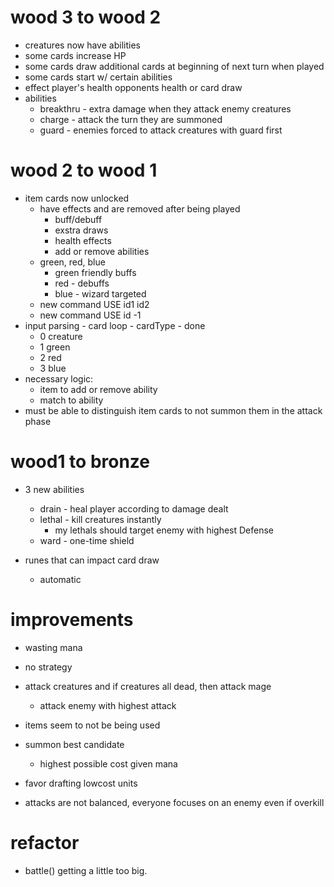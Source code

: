 # wood 3 to wood 2

- creatures now have abilities
- some cards increase HP
- some cards draw additional cards at beginning of next turn when played
- some cards start w/ certain abilities
- effect player's health opponents health or card draw
- abilities
  - breakthru - extra damage when they attack enemy creatures
  - charge - attack the turn they are summoned
  - guard - enemies forced to attack creatures with guard first

# wood 2 to wood 1

- item cards now unlocked
  - have effects and are removed after being played
    - buff/debuff
    - exstra draws
    - health effects
    - add or remove abilities
  - green, red, blue
    - green friendly buffs
    - red - debuffs
    - blue - wizard targeted
  - new command USE id1 id2
  - new command USE id -1
- input parsing - card loop - cardType - done
  - 0 creature
  - 1 green
  - 2 red
  - 3 blue
- necessary logic:
  - item to add or remove ability
  - match to ability
- must be able to distinguish item cards to not summon them in the attack phase

# wood1 to bronze

- 3 new abilities
  - drain - heal player according to damage dealt
  - lethal - kill creatures instantly
    - my lethals should target enemy with highest Defense
  - ward - one-time shield

- runes that can impact card draw
  - automatic

# improvements
  - wasting mana
  - no strategy
  - attack creatures and if creatures all dead, then attack mage
    - attack enemy with highest attack
  - items seem to not be being used
  - summon best candidate
    - highest possible cost given mana
  - favor drafting lowcost units

  - attacks are not balanced, everyone focuses on an enemy even if overkill

# refactor

- battle() getting a little too big.